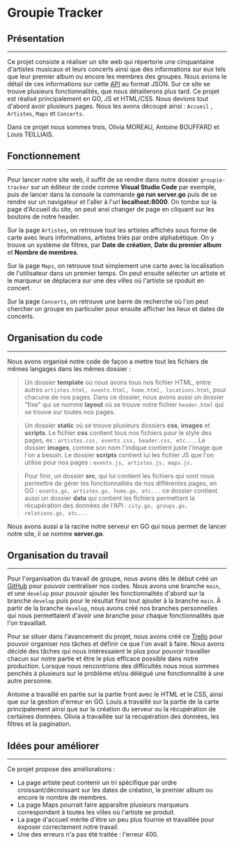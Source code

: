 # Groupie Tracker

## Présentation 

*** 

Ce projet consiste a réaliser un site web qui répertorie une cinquantaine d'artistes musicaux et leurs concerts ainsi que des informations sur eux tels que leur premier album ou encore les membres des groupes. Nous avions le détail de ces informations sur cette [API](http://groupietrackers.herokuapp.com/api) au format JSON. Sur ce site se trouve plusieurs fonctionnalités, que nous détaillerons plus tard. Ce projet est réalisé principalement en GO, JS et HTML/CSS. Nous devions tout d'abord avoir plusieurs pages. Nous les avons découpé ainsi : `Accueil` , `Artistes`, `Maps` et `Concerts`.

Dans ce projet nous sommes trois, Olivia MOREAU, Antoine BOUFFARD et Louis TEILLIAIS. 

## Fonctionnement
***

Pour lancer notre site web, il suffit de se rendre dans notre dossier `groupie-tracker` sur un éditeur de code comme **Visual Studio Code** par exemple, puis de lancer dans la console la commande **go run server.go** puis de se rendre sur un navigateur et l'aller à l'url **localhost:8000**. On tombe sur la page d'Accueil du site, on peut ansi changer de page en cliquant sur les boutons de notre header.

Sur la page `Artistes`, on retrouve tout les artistes affichés sous forme de carte avec leurs informations, artistes triés par ordre alphabétique. On y trouve un système de filtres, par **Date de création**, **Date du premier album** et **Nombre de membres**.

Sur la page `Maps`, on retrouve tout simplement une carte avec la localisation de l'utilisateur dans un premier temps. On peut ensuite sélecter un artiste et le marqueur se déplacera sur une des villes où l'artiste se rpoduit en concert.

Sur la page `Concerts`, on retrouve une barre de recherche où l'on peut chercher un groupe en particulier pour ensuite afficher les lieux et dates de concerts.

## Organisation du code
***

Nous avons organisé notre code de façon a mettre tout les fichiers de mêmes langages dans les mêmes dossier :

> Un dossier **template** où nous avons tous nos fichier HTML, entre autres `artistes.html, events.html, home.html, locations.html`, pour chacune de nos pages. Dans ce dossier, nous avons aussi un dossier "fixe" qui se nomme **layout** où se trouve notre fichier `header.html` qui se trouve sur toutes nos pages.

> Un dossier **static** où se trouve plusieurs dossiers **css**, **images** et **scripts**. Le fichier **css** contient tous nos fichiers pour le style des pages, ex : `artistes.css, events.css, header.css, etc...`. Le dossier **images**, comme son nom l'indique contient juste l'image que l'on a besoin. Le dossier **scripts**  contient lui les fichier JS que l'on utilise pour nos pages : `events.js, artistes.js, maps.js.`

> Pour finir, un dossier **src**, qui lui contient les fichiers qui vont nous permettre de gérer les fonctionnalités de nos différentes pages, en GO : `events.go, artistes.go, home.go, etc...` ce dossier contient aussi un dossier **data** qui contient les fichiers permettant la récupération des données de l'API : `city.go, groups.go, relations.go, etc...`.

Nous avons aussi a la racine notre serveur en GO qui nous permet de lancer notre site, il se nomme **server.go**.

## Organisation du travail 
***
Pour l'organisation du travail de groupe, nous avons dès le début créé un [GitHub](https://github.com/LouisTeilliais/groupie_tracker) pour pouvoir centraliser nos codes. Nous avons une branche `main`, et une `develop` pour pouvoir ajouter les fonctionnalités d'abord sur la branche `develop` puis pour le résultat final tout ajouter à la branche `main`. À partir de la branche `develop`, nous avons créé nos branches personnelles qui nous permettaient d'avoir une branche pour chaque fonctionnalités que l'on travaillait.

Pour se situer dans l'avancement du projet, nous avons créé ce [Trello](https://trello.com/b/mybA3dMd/groupie-tracker) pour pouvoir organiser nos tâches et définir ce que l'on avait à faire. Nous avons décidé des tâches qui nous intéressaient le plus pour pouvoir travailler chacun sur notre partie et être le plus efficace possible dans notre production. Lorsque nous rencontrions des difficultés nous nous sommes penchés à plusieurs sur le problème et/ou délégué une fonctionnalité à une autre personne.

Antoine a travaillé en partie sur la partie front avec le HTML et le CSS, ainsi que sur la gestion d'erreur en GO. Louis a travaillé sur la partie de la carte principalement ainsi que sur la création du serveur ou la récupération de certaines données. Olivia a travaillée sur la recupération des données, les filtres et la pagination.

## Idées pour améliorer

***

Ce projet propose des améliorations : 
- La page artiste peut contenir un tri spécifique par ordre croissant/décroissant sur les dates de création, le premier album ou encore le nombre de membres.
- La page Maps pourrait faire apparaître plusieurs marqueurs correspondant à toutes les villes où l'artiste se produit.
- La page d'accueil mérite d'être un peu plus fournie et travaillée pour exposer correctement notre travail.
- Une des erreurs n'a pas été traitée : l'erreur 400.

